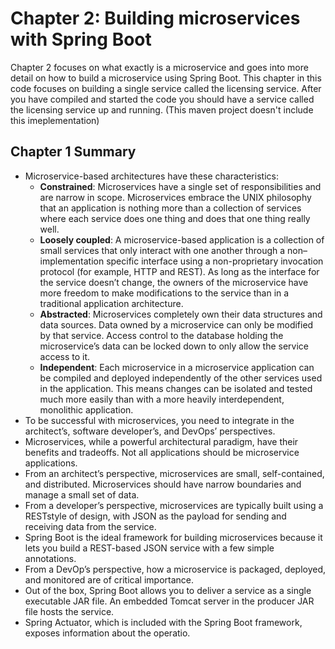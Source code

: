 # Chapter 2: Building microservices with Spring Boot
Chapter 2 focuses on what exactly is a microservice and goes into more detail on how to build a microservice using Spring Boot. This chapter in this code focuses on building a single service called the licensing service. After you have compiled and started the code you should have a service called the licensing service up and running. (This maven project doesn't include this imeplementation)

## Chapter 1 Summary
- Microservice-based architectures have these characteristics:
   + **Constrained**: Microservices have a single set of responsibilities and are narrow in scope. Microservices embrace the UNIX philosophy that an application is nothing more than a collection of services where each service does one thing and does that one thing really well.
   + **Loosely coupled**: A microservice-based application is a collection of small services that only interact with one another through a non–implementation specific interface using a non-proprietary invocation protocol (for example, HTTP and REST). As long as the interface for the service doesn’t change, the owners of the microservice have more freedom to make modifications to the service than in a traditional application architecture.
   + **Abstracted**: Microservices completely own their data structures and data sources. Data owned by a microservice can only be modified by that service. Access control to the database holding the microservice’s data can be locked down to only allow the service access to it.
   + **Independent**: Each microservice in a microservice application can be compiled and deployed independently of the other services used in the application. This means changes can be isolated and tested much more easily than with a more heavily interdependent, monolithic application.
- To be successful with microservices, you need to integrate in the architect’s, software developer’s, and DevOps’ perspectives.
- Microservices, while a powerful architectural paradigm, have their benefits and tradeoffs. Not all applications should be microservice applications.
- From an architect’s perspective, microservices are small, self-contained, and distributed. Microservices should have narrow boundaries and manage a small set of data.
- From a developer’s perspective, microservices are typically built using a RESTstyle of design, with JSON as the payload for sending and receiving data from the service.
- Spring Boot is the ideal framework for building microservices because it lets you build a REST-based JSON service with a few simple annotations.
- From a DevOp’s perspective, how a microservice is packaged, deployed, and monitored are of critical importance.
- Out of the box, Spring Boot allows you to deliver a service as a single executable JAR file. An embedded Tomcat server in the producer JAR file hosts the service.
- Spring Actuator, which is included with the Spring Boot framework, exposes information about the operatio.